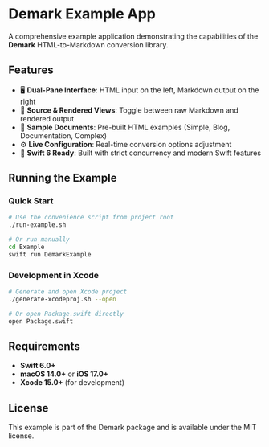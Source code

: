 # Demark Example App

A comprehensive example application demonstrating the capabilities of the **Demark** HTML-to-Markdown conversion library.

## Features

- 🖥️ **Dual-Pane Interface**: HTML input on the left, Markdown output on the right  
- 📝 **Source & Rendered Views**: Toggle between raw Markdown and rendered output
- 🎯 **Sample Documents**: Pre-built HTML examples (Simple, Blog, Documentation, Complex)
- ⚙️ **Live Configuration**: Real-time conversion options adjustment
- 🚀 **Swift 6 Ready**: Built with strict concurrency and modern Swift features

## Running the Example

### Quick Start

```bash
# Use the convenience script from project root
./run-example.sh

# Or run manually
cd Example
swift run DemarkExample
```

### Development in Xcode

```bash
# Generate and open Xcode project  
./generate-xcodeproj.sh --open

# Or open Package.swift directly
open Package.swift
```

## Requirements

- **Swift 6.0+**
- **macOS 14.0+** or **iOS 17.0+**  
- **Xcode 15.0+** (for development)

## License

This example is part of the Demark package and is available under the MIT license.